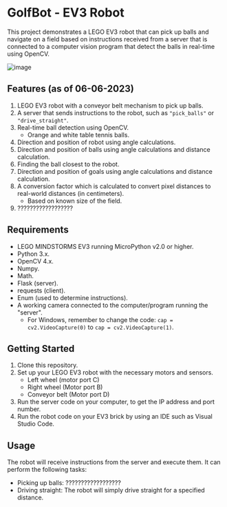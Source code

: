 # GolfBot - EV3 Robot
This project demonstrates a LEGO EV3 robot that can pick up balls and navigate on a field based on instructions received from a server that is connected to a computer vision program that detect the balls in real-time using OpenCV.

![image](https://github.com/yukarasan/GolfBot/assets/91070526/cdbf89ed-270c-4629-abbc-d01c4f72340b)

## Features (as of 06-06-2023)

1. LEGO EV3 robot with a conveyor belt mechanism to pick up balls.
2. A server that sends instructions to the robot, such as `"pick_balls"` or `"drive_straight"`.
3. Real-time ball detection using OpenCV.
   * Orange and white table tennis balls.
4. Direction and position of robot using angle calculations.
5. Direction and position of balls using angle calculations and distance calculation.
6. Finding the ball closest to the robot.
7. Direction and position of goals using angle calculations and distance calculation.
8. A conversion factor which is calculated to convert pixel distances to real-world distances (in centimeters).
   * Based on known size of the field.
9. ??????????????????

## Requirements

- LEGO MINDSTORMS EV3 running MicroPython v2.0 or higher.
- Python 3.x.
- OpenCV 4.x.
- Numpy.
- Math.
- Flask (server).
- requests (client).
- Enum (used to determine instructions).
- A working camera connected to the computer/program running the "server".
   * For Windows, remember to change the code: `cap = cv2.VideoCapture(0)` to `cap = cv2.VideoCapture(1)`.

## Getting Started

1. Clone this repository.
2. Set up your LEGO EV3 robot with the necessary motors and sensors. 
    * Left wheel (motor port C)
    * Right wheel (Motor port B)
    * Conveyor belt (Motor port D)
4. Run the server code on your computer, to get the IP address and port number. 
5. Run the robot code on your EV3 brick by using an IDE such as Visual Studio Code.

## Usage

The robot will receive instructions from the server and execute them. It can perform the following tasks:

- Picking up balls: ??????????????????
- Driving straight: The robot will simply drive straight for a specified distance.
